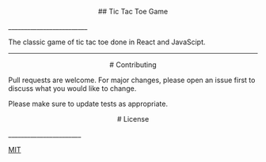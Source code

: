 <p align="center">## Tic Tac Toe Game</p>
_________________________

The classic game of tic tac toe done in React and JavaScipt.

__________________________________
<p align="center"># Contributing </p>

Pull requests are welcome. For major changes, please open an issue first
to discuss what you would like to change.

Please make sure to update tests as appropriate.

<p align="center"># License </p>
_______________________

[MIT](https://choosealicense.com/licenses/mit/)
